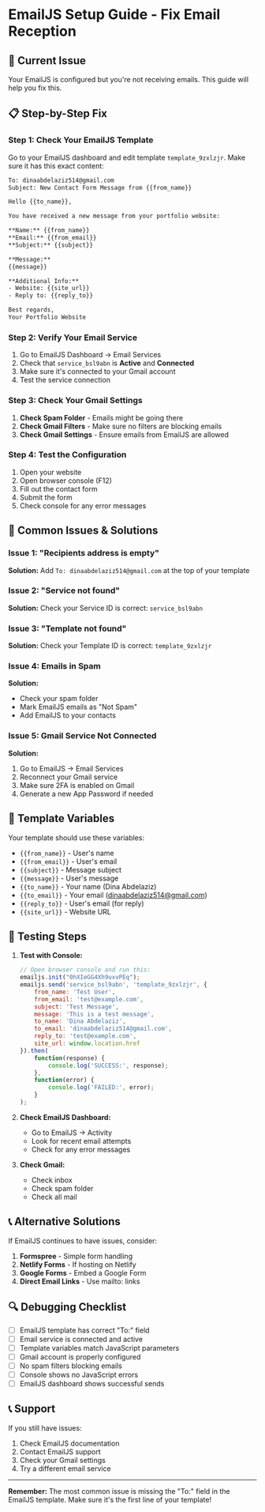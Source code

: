 # EmailJS Setup Guide - Fix Email Reception

## 🚨 **Current Issue**
Your EmailJS is configured but you're not receiving emails. This guide will help you fix this.

## 📋 **Step-by-Step Fix**

### **Step 1: Check Your EmailJS Template**

Go to your EmailJS dashboard and edit template `template_9zxlzjr`. Make sure it has this exact content:

```html
To: dinaabdelaziz514@gmail.com
Subject: New Contact Form Message from {{from_name}}

Hello {{to_name}},

You have received a new message from your portfolio website:

**Name:** {{from_name}}
**Email:** {{from_email}}
**Subject:** {{subject}}

**Message:**
{{message}}

**Additional Info:**
- Website: {{site_url}}
- Reply to: {{reply_to}}

Best regards,
Your Portfolio Website
```

### **Step 2: Verify Your Email Service**

1. Go to EmailJS Dashboard → Email Services
2. Check that `service_bsl9abn` is **Active** and **Connected**
3. Make sure it's connected to your Gmail account
4. Test the service connection

### **Step 3: Check Your Gmail Settings**

1. **Check Spam Folder** - Emails might be going there
2. **Check Gmail Filters** - Make sure no filters are blocking emails
3. **Check Gmail Settings** - Ensure emails from EmailJS are allowed

### **Step 4: Test the Configuration**

1. Open your website
2. Open browser console (F12)
3. Fill out the contact form
4. Submit the form
5. Check console for any error messages

## 🔧 **Common Issues & Solutions**

### **Issue 1: "Recipients address is empty"**
**Solution:** Add `To: dinaabdelaziz514@gmail.com` at the top of your template

### **Issue 2: "Service not found"**
**Solution:** Check your Service ID is correct: `service_bsl9abn`

### **Issue 3: "Template not found"**
**Solution:** Check your Template ID is correct: `template_9zxlzjr`

### **Issue 4: Emails in Spam**
**Solution:** 
- Check your spam folder
- Mark EmailJS emails as "Not Spam"
- Add EmailJS to your contacts

### **Issue 5: Gmail Service Not Connected**
**Solution:**
1. Go to EmailJS → Email Services
2. Reconnect your Gmail service
3. Make sure 2FA is enabled on Gmail
4. Generate a new App Password if needed

## 📧 **Template Variables**

Your template should use these variables:
- `{{from_name}}` - User's name
- `{{from_email}}` - User's email
- `{{subject}}` - Message subject
- `{{message}}` - User's message
- `{{to_name}}` - Your name (Dina Abdelaziz)
- `{{to_email}}` - Your email (dinaabdelaziz514@gmail.com)
- `{{reply_to}}` - User's email (for reply)
- `{{site_url}}` - Website URL

## 🧪 **Testing Steps**

1. **Test with Console:**
   ```javascript
   // Open browser console and run this:
   emailjs.init("0hXIeGG4Xh9uxvPEq");
   emailjs.send('service_bsl9abn', 'template_9zxlzjr', {
       from_name: 'Test User',
       from_email: 'test@example.com',
       subject: 'Test Message',
       message: 'This is a test message',
       to_name: 'Dina Abdelaziz',
       to_email: 'dinaabdelaziz514@gmail.com',
       reply_to: 'test@example.com',
       site_url: window.location.href
   }).then(
       function(response) {
           console.log('SUCCESS:', response);
       },
       function(error) {
           console.log('FAILED:', error);
       }
   );
   ```

2. **Check EmailJS Dashboard:**
   - Go to EmailJS → Activity
   - Look for recent email attempts
   - Check for any error messages

3. **Check Gmail:**
   - Check inbox
   - Check spam folder
   - Check all mail

## 📞 **Alternative Solutions**

If EmailJS continues to have issues, consider:

1. **Formspree** - Simple form handling
2. **Netlify Forms** - If hosting on Netlify
3. **Google Forms** - Embed a Google Form
4. **Direct Email Links** - Use mailto: links

## 🔍 **Debugging Checklist**

- [ ] EmailJS template has correct "To:" field
- [ ] Email service is connected and active
- [ ] Template variables match JavaScript parameters
- [ ] Gmail account is properly configured
- [ ] No spam filters blocking emails
- [ ] Console shows no JavaScript errors
- [ ] EmailJS dashboard shows successful sends

## 📞 **Support**

If you still have issues:
1. Check EmailJS documentation
2. Contact EmailJS support
3. Check your Gmail settings
4. Try a different email service

---

**Remember:** The most common issue is missing the "To:" field in the EmailJS template. Make sure it's the first line of your template! 